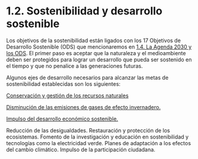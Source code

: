 # 1.2. Sostenibilidad y desarrollo sostenible

Los objetivos de la sostenibilidad están ligados con los 17 Objetivos de Desarrollo Sostenible (ODS) que mencionaremos en [1.4. La Agenda 2030 y los ODS](AGENDA2030.md).
El primer paso es aceptar que la naturaleza y el medioambiente deben ser protegidos para lograr un desarrollo que pueda ser sostenido en el tiempo y que no penalice a las generaciones futuras.

Algunos ejes de desarrollo necesarios para alcanzar las metas de sostenibilidad establecidas son los siguientes:

[Conservación y gestión de los recursos naturales](https://es.wikipedia.org/wiki/Gesti%C3%B3n_de_los_recursos_naturales)

[Disminución de las emisiones de gases de efecto invernadero.](https://www.miteco.gob.es/es/cambio-climatico/temas/mitigacion-politicas-y-medidas/objetivos.html)

[Impulso del desarrollo económico sostenible.](https://www.eleconomista.es/opinion/noticias/12807859/05/24/el-crecimiento-y-la-sostenibilidad-de-espana.html)

Reducción de las desigualdades.
Restauración y protección de los ecosistemas.
Fomento de la investigación y educación en sostenibilidad y tecnologías como la electricidad verde.
Planes de adaptación a los efectos del cambio climático.
Impulso de la participación ciudadana.

